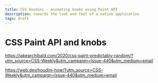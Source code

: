 ```yaml
---
title: CSS Houdini - animating knobs using Paint API
description: towards the look and feel of a native application
tags: draft
---
```



# CSS Paint API and knobs

https://jakearchibald.com/2020/css-paint-predictably-random/?utm_source=CSS-Weekly&utm_campaign=Issue-440&utm_medium=email


https://web.dev/houdini-how/?utm_source=CSS-Weekly&utm_campaign=Issue-440&utm_medium=email